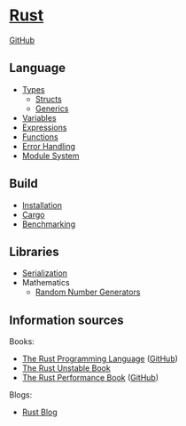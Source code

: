 # [Rust](https://www.rust-lang.org/)
[GitHub](https://github.com/rust-lang/rust)

## Language
- [Types](Language/Types.md)
  - [Structs](Language/Structs.md)
  - [Generics](Language/Generics.md)
- [Variables](Language/Variables.md)
- [Expressions](Language/Expressions.md)
- [Functions](Language/Functions.md)
- [Error Handling](Language/Error%20Handling.md)
- [Module System](Language/Module%20System.md)

## Build
- [Installation](Build/Installation.md)
- [Cargo](Build/Cargo.md)
- [Benchmarking](Build/Benchmarking.md)

## Libraries
- [Serialization](Libraries/Serialization.md)
- Mathematics
  - [Random Number Generators](Libraries/Mathematics/Random%20Number%20Generators.md)

## Information sources
Books:
- [The Rust Programming Language](https://doc.rust-lang.org/book/) ([GitHub](https://github.com/rust-lang/book))
- [The Rust Unstable Book](https://doc.rust-lang.org/beta/unstable-book/the-unstable-book.html)
- [The Rust Performance Book](https://nnethercote.github.io/perf-book/title-page.html) ([GitHub](https://github.com/nnethercote/perf-book))

Blogs:
- [Rust Blog](https://blog.rust-lang.org/)